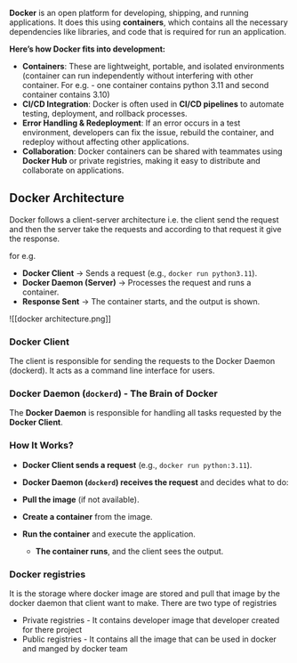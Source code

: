 **Docker** is an open platform for developing, shipping, and running applications. It does this using **containers**, which contains all the necessary dependencies like libraries, and code that is required for run an application.

**Here’s how Docker fits into development:**

- **Containers**: These are lightweight, portable, and isolated environments (container can run independently without interfering with other container. For e.g. - one container contains python 3.11 and second container contains 3.10)
- **CI/CD Integration**: Docker is often used in **CI/CD pipelines** to automate testing, deployment, and rollback processes.
- **Error Handling & Redeployment**: If an error occurs in a test environment, developers can fix the issue, rebuild the container, and redeploy without affecting other applications.
- **Collaboration**: Docker containers can be shared with teammates using **Docker Hub** or private registries, making it easy to distribute and collaborate on applications.


## Docker Architecture 
Docker follows a client-server architecture i.e. the client send the request and then the server take the requests and according to that request it give the response.

for e.g.
- **Docker Client** → Sends a request (e.g., `docker run python3.11`).  
- **Docker Daemon (Server)** → Processes the request and runs a container.  
- **Response Sent** → The container starts, and the output is shown.


![[docker architecture.png]]


### **Docker Client** 

The client is responsible for sending the requests to the Docker Daemon (dockerd). It acts as a command line interface for users. 

### **Docker Daemon (`dockerd`) - The Brain of Docker**

The **Docker Daemon** is responsible for handling all tasks requested by the **Docker Client**.

### **How It Works?**

-  **Docker Client sends a request** (e.g., `docker run python:3.11`).  
-  **Docker Daemon (`dockerd`) receives the request** and decides what to do:

- **Pull the image** (if not available).
- **Create a container** from the image.
- **Run the container** and execute the application.  
    - **The container runs**, and the client sees the output.

### **Docker registries**

It is the storage where docker image are stored and pull that image by the docker daemon that client want to make. There are two type of registries
- Private registries - It contains developer image that developer created for there project
- Public registries - It contains all the image that can be used in docker and manged by docker team